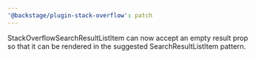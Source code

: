 ```yaml
---
'@backstage/plugin-stack-overflow': patch
---
```


StackOverflowSearchResultListItem can now accept an empty result prop so that it can be rendered in the suggested SearchResultListItem pattern.
